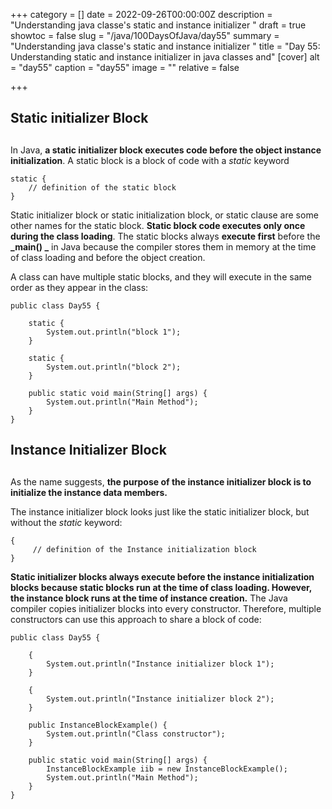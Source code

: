 +++
category = []
date = 2022-09-26T00:00:00Z
description = "Understanding java classe's static and instance initializer "
draft = true
showtoc = false
slug = "/java/100DaysOfJava/day55"
summary = "Understanding java classe's static and instance initializer "
title = "Day 55: Understanding static and instance initializer in java classes and"
[cover]
alt = "day55"
caption = "day55"
image = ""
relative = false

+++
## **Static** initializer **Block**

## 

In Java, **a static initializer block executes code before the object instance initialization**. A static block is a block of code with a _static_ keyword

    static {
        // definition of the static block
    }

Static initializer block or static initialization block, or static clause are some other names for the static block. **Static block code executes only once during the class loading**. The static blocks always **execute first** before the **_main() _** in Java because the compiler stores them in memory at the time of class loading and before the object creation.

A class can have multiple static blocks, and they will execute in the same order as they appear in the class:

    public class Day55 {
    
        static {
            System.out.println("block 1");
        }
        
        static {
            System.out.println("block 2");
        }
    
        public static void main(String[] args) {
            System.out.println("Main Method");
        }
    }

## **Instance Initializer Block**

## 

As the name suggests, **the purpose of the instance initializer block is to initialize the instance data members.**

The instance initializer block looks just like the static initializer block, but without the _static_ keyword:

    {
         // definition of the Instance initialization block
    }

**Static initializer blocks always execute before the instance initialization blocks because static blocks run at the time of class loading. However, the instance block runs at the time of instance creation.** The Java compiler copies initializer blocks into every constructor. Therefore, multiple constructors can use this approach to share a block of code:

    public class Day55 {
    
        {
            System.out.println("Instance initializer block 1");
        }
        
        {
            System.out.println("Instance initializer block 2");
        }
        
        public InstanceBlockExample() {
            System.out.println("Class constructor");
        }
    
        public static void main(String[] args) {
            InstanceBlockExample iib = new InstanceBlockExample();
            System.out.println("Main Method");
        }
    }